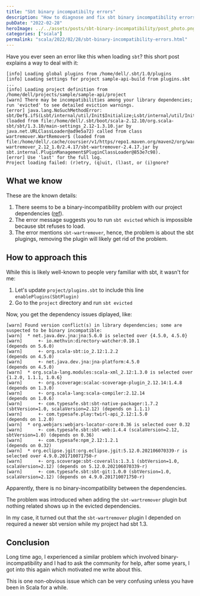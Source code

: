 ```yaml
---
title: "Sbt binary incompatibilty errors"
description: "How to diagnose and fix sbt binary incompatibility errors when plugins prevent sbt from loading properly."
pubDate: "2022-02-28"
heroImage: ../../assets/posts/sbt-binary-incompatibility/post_photo.png
categories: ["scala"]
permalink: "scala/2022/02/28/sbt-binary-incompatibility-errors.html"
---
```


Have you ever seen an error like this when loading `sbt`? this short post explains a way to deal with it:

```
[info] Loading global plugins from /home/dell/.sbt/1.0/plugins
[info] Loading settings for project sample-api-build from plugins.sbt ...
[info] Loading project definition from /home/dell/projects/sample/sample-api/project
[warn] There may be incompatibilities among your library dependencies; run 'evicted' to see detailed eviction warnings.
[error] java.lang.NoSuchMethodError: sbt/Def$.ifS(Lsbt/internal/util/Init$Initialize;Lsbt/internal/util/Init$Initialize;Lsbt/internal/util/Init$Initialize;)Lsbt/internal/util/Init$Initialize; (loaded from file:/home/dell/.sbt/boot/scala-2.12.10/org.scala-sbt/sbt/1.3.10/main-settings_2.12-1.3.10.jar by java.net.URLClassLoader@ad9e5a72) called from class wartremover.WartRemover$ (loaded from file:/home/dell/.cache/coursier/v1/https/repo1.maven.org/maven2/org/wartremover/sbt-wartremover_2.12_1.0/2.4.17/sbt-wartremover-2.4.17.jar by sbt.internal.PluginManagement$PluginClassLoader@853e7c98).
[error] Use 'last' for the full log.
Project loading failed: (r)etry, (q)uit, (l)ast, or (i)gnore?
```

## What we know

These are the known details:

1. There seems to be a binary-incompatibility problem with our project dependencies ([ref](https://docs.scala-lang.org/overviews/core/binary-compatibility-for-library-authors.html)).
2. The error message suggests you to run `sbt evicted` which is impossible because sbt refuses to load.
3. The error mentions `sbt-wartremover`, hence, the problem is about the sbt plugings, removing the plugin will likely get rid of the problem.

## How to approach this

While this is likely well-known to people very familiar with sbt, it wasn't for me:

1. Let's update `project/plugins.sbt` to include this line `enablePlugins(SbtPlugin)`
2. Go to the `project` directory and run `sbt evicted`

Now, you get the dependency issues diplayed, like:

```
[warn] Found version conflict(s) in library dependencies; some are suspected to be binary incompatible:
[warn] 	* net.java.dev.jna:jna:5.6.0 is selected over {4.5.0, 4.5.0}
[warn] 	    +- io.methvin:directory-watcher:0.10.1                (depends on 5.6.0)
[warn] 	    +- org.scala-sbt:io_2.12:1.2.2                        (depends on 4.5.0)
[warn] 	    +- net.java.dev.jna:jna-platform:4.5.0                (depends on 4.5.0)
[warn] 	* org.scala-lang.modules:scala-xml_2.12:1.3.0 is selected over {1.2.0, 1.1.1, 1.0.6}
[warn] 	    +- org.scoverage:scalac-scoverage-plugin_2.12.14:1.4.8 (depends on 1.3.0)
[warn] 	    +- org.scala-lang:scala-compiler:2.12.14              (depends on 1.0.6)
[warn] 	    +- com.typesafe.sbt:sbt-native-packager:1.7.2 (sbtVersion=1.0, scalaVersion=2.12) (depends on 1.1.1)
[warn] 	    +- com.typesafe.play:twirl-api_2.12:1.5.0             (depends on 1.2.0)
[warn] 	* org.webjars:webjars-locator-core:0.36 is selected over 0.32
[warn] 	    +- com.typesafe.sbt:sbt-web:1.4.4 (scalaVersion=2.12, sbtVersion=1.0) (depends on 0.36)
[warn] 	    +- com.typesafe:npm_2.12:1.2.1                        (depends on 0.32)
[warn] 	* org.eclipse.jgit:org.eclipse.jgit:5.12.0.202106070339-r is selected over 4.9.0.201710071750-r
[warn] 	    +- org.scoverage:sbt-coveralls:1.3.1 (sbtVersion=1.0, scalaVersion=2.12) (depends on 5.12.0.202106070339-r)
[warn] 	    +- com.typesafe.sbt:sbt-git:1.0.0 (sbtVersion=1.0, scalaVersion=2.12) (depends on 4.9.0.201710071750-r)
```

Apparently, there is no binary-incompatibility between the dependencies.

The problem was introduced when adding the `sbt-wartremover` plugin but nothing related shows up in the evicted dependencies.

In my case, it turned out that the `sbt-wartremover` plugin I depended on required a newer sbt version while my project had sbt 1.3.

## Conclusion

Long time ago, I experienced a similar problem which involved binary-incompatibility and I had to ask the community for help, after some years, I got into this again which motivated me write about this.

This is one non-obvious issue which can be very confusing unless you have been in Scala for a while.
